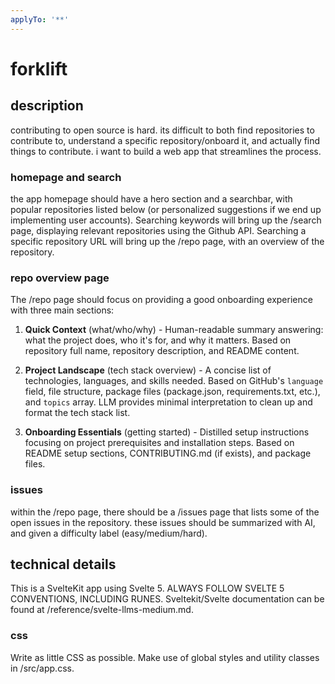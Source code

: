 ```yaml
---
applyTo: '**'
---
```


# forklift

## description

contributing to open source is hard. its difficult to both find repositories to contribute to, understand a specific repository/onboard it, and actually find things to contribute. i want to build a web app that streamlines the process.

### homepage and search

the app homepage should have a hero section and a searchbar, with popular repositories listed below (or personalized suggestions if we end up implementing user accounts). Searching keywords will bring up the /search page, displaying relevant repositories using the Github API. Searching a specific repository URL will bring up the /repo page, with an overview of the repository.

### repo overview page

The /repo page should focus on providing a good onboarding experience with three main sections:

1. **Quick Context** (what/who/why) - Human-readable summary answering: what the project does, who it's for, and why it matters. Based on repository full name, repository description, and README content.

2. **Project Landscape** (tech stack overview) - A concise list of technologies, languages, and skills needed. Based on GitHub's `language` field, file structure, package files (package.json, requirements.txt, etc.), and `topics` array. LLM provides minimal interpretation to clean up and format the tech stack list.

3. **Onboarding Essentials** (getting started) - Distilled setup instructions focusing on project prerequisites and installation steps. Based on README setup sections, CONTRIBUTING.md (if exists), and package files.

### issues

within the /repo page, there should be a /issues page that lists some of the open issues in the repository. these issues should be summarized with AI, and given a difficulty label (easy/medium/hard).

## technical details

This is a SvelteKit app using Svelte 5. ALWAYS FOLLOW SVELTE 5 CONVENTIONS, INCLUDING RUNES. Sveltekit/Svelte documentation can be found at /reference/svelte-llms-medium.md.

### css

Write as little CSS as possible. Make use of global styles and utility classes in /src/app.css.
